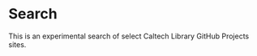 
# Search


<link href="/pagefind/pagefind-ui.css" rel="stylesheet">

<script src="/pagefind/pagefind-ui.js"></script>

<p>

<div id="search"></div>

<p>

<script>
// Function to extract query parameters from the URL
function getQueryParam(name) {
  const urlParams = new URLSearchParams(window.location.search);
  return urlParams.get(name);
}

// Extract the query parameter
const searchQuery = getQueryParam('q');

window.addEventListener('DOMContentLoaded', (event) => {
    new PagefindUI({
        element: "#search",
        highlightParam: "highlight",
        mergeIndex: [
            {
                bundlePath: "https://caltechlibrary.github.io/pagefind",
                baseUrl: "/"
            },
            {
                bundlePath: "https://caltechlibrary.github.io/datatools/pagefind",
                baseUrl: "/datatools/",
            },
            {
                bundlePath: "https://caltechlibrary.github.io/ts_dataset/pagefind",
                baseUrl: "/ts_dataset/",
            },
            {
                bundlePath: "https://caltechlibrary.github.io/dataset/pagefind",
                baseUrl: "/dataset/",
            },
            {
                bundlePath: "https://caltechlibrary.github.io/newt/pagefind",
                baseUrl: "/newt/",
            },
            { 
                bundlePath: "https://caltechlibrary.github.io/irdmtools/pagefind",
                baseUrl: "/irdmtools/",
            },
            {
                bundlePath: "https://caltechlibrary.github.io/cold/pagefind",
                baseUrl: "/cold/",
            },
            {
                bundlePath: "https://caltechlibrary.github.io/CMTools/pagefind",
                baseUrl: "/CMTools/",
            },
            {
                bundlePath: "https://caltechlibrary.github.io/metadatatools/pagefind",
                baseUrl: "/metadatatools/",
            },
            {
                bundlePath: "https://caltechlibrary.github.io/logagent/pagefind",
                baseURL: "/logagent/",
            },
            {
                bundlePath: "https://caltechlibrary.github.io/CL-web-components/pagefind",
                baseURL: "/Cl-web-components/",
            }
        ]
    });
    if (searchQuery) {
        searchUI.triggerSearch(searchQuery);
    }
});
</script>

This is an experimental search of select Caltech Library GitHub Projects sites.
